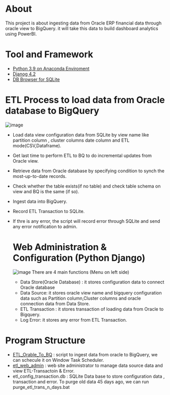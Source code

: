 # About
This project is about ingesting data from Oracle ERP financial data through oracle view to BigQuery. it will take this data to build 
dashboard analytics using PowerBI.

# Tool and Framework
* [Python 3.9 on Anaconda Enviroment](https://www.anaconda.com/download)
* [Djanog 4.2](https://docs.djangoproject.com/en/4.2/releases/4.2/) 
* [DB Browser for SQLite](https://sqlitebrowser.org/) 

# ETL Process to load data from Oracle database to BigQuery
![image](https://github.com/technqvi/MIS-FinData/assets/38780060/cc3eb971-4bbc-437d-95a9-bb786e6620f7)
* Load data view configuration data from SQLite by view name like  partition column , cluster columns  date column  and ETL mode(CSV,Dataframe).
* Get last time to perform ETL to BQ to do incremental updates from Oracle view.
* Retrieve data from Oracle database by specifying condition to synch the most-up-to-date records.
* Check whether the table exists(if no table) and check table schema on view and BQ is the same (if so).
* Ingest data into BigQuery.
* Record ETL Transaction to SQLite.
* If thre is any error, the script will record error through SQLite and send any error notification to admin.

  # Web Administration & Configuration (Python Django)
  ![image](https://github.com/technqvi/MIS-FinData/assets/38780060/50e9bb99-0e19-4b19-bd4f-6daee7eb0c1e)
  There are 4 main functions (Menu on left side)
  * Data Store(Oracle Database) : it stores configuration data to connect Oracle database
  * Data Source: it stores oracle view name and bigquery configuration data such as Partition column,Cluster columns and oracle connection data from Data Store.
  * ETL Transaction : it stores transaction of loading data from Oracle to Bigquery.
  * Log Error: it stores any error from ETL Transaction.

# Program Structure
* [ETL_Orable_To_BQ](https://github.com/technqvi/MIS-FinData/tree/main/ETL_Orable_To_BQ) : script to ingest data from oracle to BigQuery, we can schecule it on Window Task Scheduler.
* [etl_web_admin](https://github.com/technqvi/MIS-FinData/tree/main/ETL_Orable_To_BQ/etl_web_admin) : web site administrator to manage data source data and view ETL-Transactoin & Error.
* etl_config_transaction.db : SQLite Data base to store configuration data , transaction and error. To purge old data 45 days ago, we can run purge_etl_trans_n_days.bat